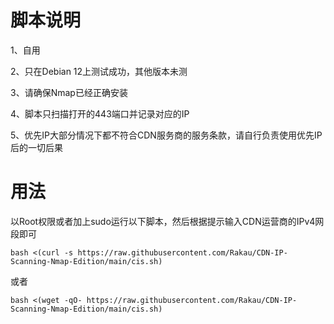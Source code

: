 # 脚本说明
1、自用

2、只在Debian 12上测试成功，其他版本未测

3、请确保Nmap已经正确安装

4、脚本只扫描打开的443端口并记录对应的IP

5、优先IP大部分情况下都不符合CDN服务商的服务条款，请自行负责使用优先IP后的一切后果

# 用法
以Root权限或者加上sudo运行以下脚本，然后根据提示输入CDN运营商的IPv4网段即可

```
bash <(curl -s https://raw.githubusercontent.com/Rakau/CDN-IP-Scanning-Nmap-Edition/main/cis.sh)
```

或者

```
bash <(wget -qO- https://raw.githubusercontent.com/Rakau/CDN-IP-Scanning-Nmap-Edition/main/cis.sh)
```
